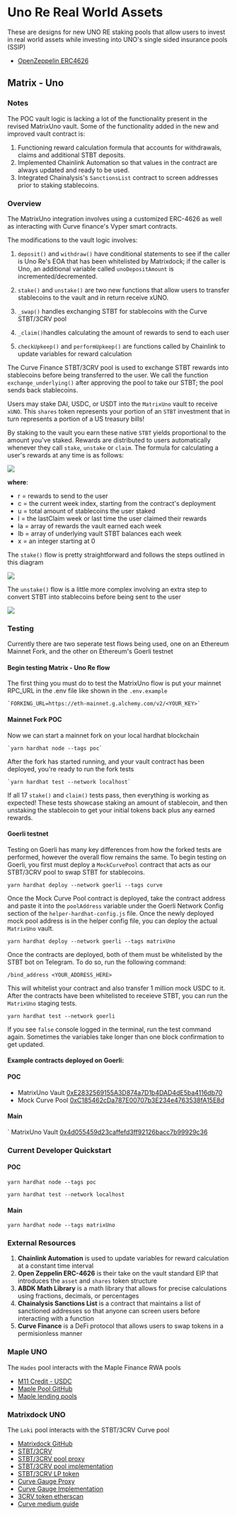 # Uno Re Real World Assets

These are designs for new UNO RE staking pools that allow users to invest in real world assets while investing into UNO's single sided insurance pools (SSIP)

- [OpenZeppelin ERC4626](https://github.com/OpenZeppelin/openzeppelin-contracts/blob/master/contracts/token/ERC20/extensions/ERC4626.sol)

## Matrix - Uno

### Notes

The POC vault logic is lacking a lot of the functionality present in the revised MatrixUno vault. Some of the functionality added in the new and improved vault contract is:

1. Functioning reward calculation formula that accounts for withdrawals, claims and additional STBT deposits.
2. Implemented Chainlink Automation so that values in the contract are always updated and ready to be used.
3. Integrated Chainalysis's `SanctionsList` contract to screen addresses prior to staking stablecoins.

### Overview

The MatrixUno integration involves using a customized ERC-4626 as well as interacting with Curve finance's Vyper smart contracts.

The modifications to the vault logic involves:

1. `deposit()` and `withdraw()` have conditional statements to see if the caller is Uno Re's EOA that has been whitelisted by Matrixdock; if the caller is Uno, an additional variable called `unoDepositAmount` is incremented/decremented.

2. `stake()` and `unstake()` are two new functions that allow users to transfer stablecoins to the vault and in return receive xUNO.

3. `_swap()` handles exchanging STBT for stablecoins with the Curve STBT/3CRV pool

4. `_claim()`handles calculating the amount of rewards to send to each user

5. `checkUpkeep()` and `performUpkeep()` are functions called by Chainlink to update variables for reward calculation

The Curve Finance STBT/3CRV pool is used to exchange STBT rewards into stablecoins before being transferred to the user. We call the function `exchange_underlying()` after approving the pool to take our STBT; the pool sends back stablecoins.

Users may stake DAI, USDC, or USDT into the `MatrixUno` vault to receive `xUNO`. This `shares` token represents your portion of an `STBT` investment that in turn represents a portion of a US treasury bills!

By staking to the vault you earn these native `STBT` yields proportional to the amount you've staked. Rewards are distributed to users automatically whenever they call `stake`, `unstake` or `claim`. The formula for calculating a user's rewards at any time is as follows:

![](images/formula.svg)

**where**:

- r = rewards to send to the user
- c = the current week index, starting from the contract's deployment
- u = total amount of stablecoins the user staked
- l = the lastClaim week or last time the user claimed their rewards
- Ia = array of rewards the vault earned each week
- Ib = array of underlying vault STBT balances each week
- x = an integer starting at 0

The `stake()` flow is pretty straightforward and follows the steps outlined in this diagram

![](images/stake_diagram.png)

The `unstake()` flow is a little more complex involving an extra step to convert STBT into stablecoins before being sent to the user

![](images/unstake_diagram.png)

### Testing

Currently there are two seperate test flows being used, one on an Ethereum Mainnet Fork, and the other on Ethereum's Goerli testnet

#### Begin testing Matrix - Uno Re flow

The first thing you must do to test the MatrixUno flow is put your mainnet RPC_URL in the .env file like shown in the `.env.example`

    `FORKING_URL=https://eth-mainnet.g.alchemy.com/v2/<YOUR_KEY>`

#### Mainnet Fork POC

Now we can start a mainnet fork on your local hardhat blockchain

    `yarn hardhat node --tags poc`

After the fork has started running, and your vault contract has been deployed, you're ready to run the fork tests

    `yarn hardhat test --network localhost`

If all 17 `stake()` and `claim()` tests pass, then everything is working as expected! These tests showcase staking an amount of stablecoin,
and then unstaking the stablecoin to get your initial tokens back plus any earned rewards.

#### Goerli testnet

Testing on Goerli has many key differences from how the forked tests are performed, however the overall flow remains the same. To begin testing on Goerli, you first must deploy a `MockCurvePool` contract that acts as our STBT/3CRV pool to swap STBT for stablecoins.

`yarn hardhat deploy --network goerli --tags curve`

Once the Mock Curve Pool contract is deployed, take the contract address and paste it into the `poolAddress` variable under the Goerli Network Config section of the `helper-hardhat-config.js` file. Once the newly deployed mock pool address is in the helper config file, you can deploy the actual `MatrixUno` vault.

`yarn hardhat deploy --network goerli --tags matrixUno`

Once the contracts are deployed, both of them must be whitelisted by the STBT bot on Telegram. To do so, run the following command:

`/bind_address <YOUR_ADDRESS_HERE>`

This will whitelist your contract and also transfer 1 million mock USDC to it. After the contracts have been whitelisted to receieve STBT, you can run the `MatrixUno` staging tests.

`yarn hardhat test --network goerli`

If you see `false` console logged in the terminal, run the test command again. Sometimes the variables take longer than one block confirmation to get updated.

#### Example contracts deployed on Goerli:
#### POC
- MatrixUno Vault [0xE2832569155A3D874a7D1b4DAD4dE5ba4116db70](https://goerli.etherscan.io/address/0xE2832569155A3D874a7D1b4DAD4dE5ba4116db70)
- Mock Curve Pool [0xC185462cDa787E00707b3E234e4763538fA15E8d](https://goerli.etherscan.io/address/0xC185462cDa787E00707b3E234e4763538fA15E8d)
#### Main 

` MatrixUno Vault [0x4d055459d23caffefd3ff92126bacc7b99929c36](https://goerli.etherscan.io/address/0x4d055459d23caffefd3ff92126bacc7b99929c36#code)

### Current Developer Quickstart


#### POC 

`yarn hardhat node --tags poc`

`yarn hardhat test --network localhost`

#### Main

`yarn hardhat node --tags matrixUno`

### External Resources

1. **Chainlink Automation** is used to update variables for reward calculation at a constant time interval
2. **Open Zeppelin ERC-4626** is their take on the vault standard EIP that introduces the `asset` and `shares` token structure
3. **ABDK Math Library** is a math library that allows for precise calculations using fractions, decimals, or percentages
4. **Chainalysis Sanctions List** is a contract that maintains a list of sanctioned addresses so that anyone can screen users before interacting with a function
5. **Curve Finance** is a DeFi protocol that allows users to swap tokens in a permisionless manner
### Maple UNO

The `Hades` pool interacts with the Maple Finance RWA pools

- [M11 Credit - USDC](https://app.maple.finance/#/v2/lend/pool/0xd3cd37a7299b963bbc69592e5ba933388f70dc88)
- [Maple Pool GitHub](https://github.com/maple-labs/pool-v2)
- [Maple lending pools](https://app.maple.finance/#/v2/lend)

### Matrixdock UNO

The `Loki` pool interacts with the STBT/3CRV Curve pool

- [Matrixdock GitHub](https://github.com/Matrixdock-STBT/STBT-contracts)
- [STBT/3CRV](https://curve.fi/#/ethereum/pools/factory-v2-279/deposit)
- [STBT/3CRV pool proxy](https://etherscan.io/address/0x892D701d94a43bDBCB5eA28891DaCA2Fa22A690b#code)
- [STBT/3CRV pool implementation](https://etherscan.io/address/0x55aa9bf126bcabf0bdc17fa9e39ec9239e1ce7a9#code)
- [STBT/3CRV LP token](https://etherscan.io/token/0x892d701d94a43bdbcb5ea28891daca2fa22a690b?a=0x4b6911e1ae9519640d417ace509b9928d2f8377b)
- [Curve Gauge Proxy](https://etherscan.io/address/0x4b6911e1ae9519640d417ace509b9928d2f8377b#code)
- [Curve Gauge Implementation](https://etherscan.io/address/0x5ae854b098727a9f1603a1e21c50d52dc834d846#code)
- [3CRV token etherscan](https://etherscan.io/token/0x6c3f90f043a72fa612cbac8115ee7e52bde6e490)
- [Curve medium guide](https://betterprogramming.pub/how-to-integrate-the-curve-fi-protocol-into-your-defi-protocol-e1d4c43f716d)


